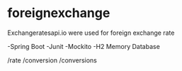 # foreignexchange

Exchangeratesapi.io were used for foreign exchange rate

-Spring Boot
-Junit 
-Mockito
-H2 Memory Database


/rate
/conversion
/conversions


